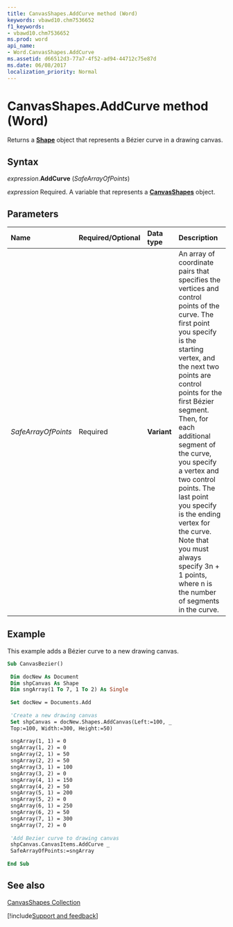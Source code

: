 ```yaml
---
title: CanvasShapes.AddCurve method (Word)
keywords: vbawd10.chm7536652
f1_keywords:
- vbawd10.chm7536652
ms.prod: word
api_name:
- Word.CanvasShapes.AddCurve
ms.assetid: d66512d3-77a7-4f52-ad94-44712c75e87d
ms.date: 06/08/2017
localization_priority: Normal
---
```



# CanvasShapes.AddCurve method (Word)

Returns a  **[Shape](Word.Shape.md)** object that represents a Bézier curve in a drawing canvas.


## Syntax

_expression_.**AddCurve** (_SafeArrayOfPoints_)

_expression_ Required. A variable that represents a **[CanvasShapes](Word.CanvasShapes.md)** object.


## Parameters

|Name|Required/Optional|Data type|Description|
|:-----|:-----|:-----|:-----|
| _SafeArrayOfPoints_|Required| **Variant**|An array of coordinate pairs that specifies the vertices and control points of the curve. The first point you specify is the starting vertex, and the next two points are control points for the first Bézier segment. Then, for each additional segment of the curve, you specify a vertex and two control points. The last point you specify is the ending vertex for the curve. Note that you must always specify 3n + 1 points, where n is the number of segments in the curve.|

## Example

This example adds a Bézier curve to a new drawing canvas.


```vb
Sub CanvasBezier() 
 
 Dim docNew As Document 
 Dim shpCanvas As Shape 
 Dim sngArray(1 To 7, 1 To 2) As Single 
 
 Set docNew = Documents.Add 
 
 'Create a new drawing canvas 
 Set shpCanvas = docNew.Shapes.AddCanvas(Left:=100, _ 
 Top:=100, Width:=300, Height:=50) 
 
 sngArray(1, 1) = 0 
 sngArray(1, 2) = 0 
 sngArray(2, 1) = 50 
 sngArray(2, 2) = 50 
 sngArray(3, 1) = 100 
 sngArray(3, 2) = 0 
 sngArray(4, 1) = 150 
 sngArray(4, 2) = 50 
 sngArray(5, 1) = 200 
 sngArray(5, 2) = 0 
 sngArray(6, 1) = 250 
 sngArray(6, 2) = 50 
 sngArray(7, 1) = 300 
 sngArray(7, 2) = 0 
 
 'Add Bezier curve to drawing canvas 
 shpCanvas.CanvasItems.AddCurve _ 
 SafeArrayOfPoints:=sngArray 
 
End Sub
```


## See also


[CanvasShapes Collection](Word.CanvasShapes.md)

[!include[Support and feedback](~/includes/feedback-boilerplate.md)]